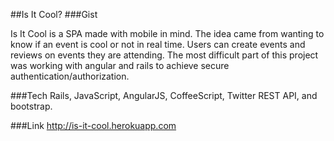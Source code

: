 ##Is It Cool?
###Gist 


Is It Cool is a SPA made with mobile in mind. The idea came from wanting to know if an event is cool or not in real time. Users can create events and reviews on events they are attending. The most difficult part of this project was working with angular and rails to achieve secure authentication/authorization. 

###Tech
Rails, JavaScript, AngularJS, CoffeeScript, Twitter REST API, and bootstrap.

###Link
http://is-it-cool.herokuapp.com

